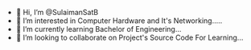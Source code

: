 - 👋 Hi, I’m @SulaimanSatB
- 👀 I’m interested in Computer Hardware and It's Networking.....
- 🌱 I’m currently learning Bachelor of Engineering...
- 💞️ I’m looking to collaborate on Project's Source Code For Learning...
